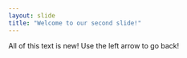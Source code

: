 ```yaml
---
layout: slide
title: "Welcome to our second slide!"
---
```

All of this text is new!
Use the left arrow to go back!
